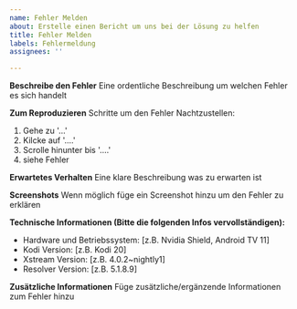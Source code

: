 ```yaml
---
name: Fehler Melden
about: Erstelle einen Bericht um uns bei der Lösung zu helfen
title: Fehler Melden
labels: Fehlermeldung
assignees: ''

---
```


**Beschreibe den Fehler**
Eine ordentliche Beschreibung um welchen Fehler es sich handelt

**Zum Reproduzieren**
Schritte um den Fehler Nachtzustellen:
1. Gehe zu '...'
2. Kilcke auf '....'
3. Scrolle hinunter bis '....'
4. siehe Fehler

**Erwartetes Verhalten**
Eine klare Beschreibung was zu erwarten ist

**Screenshots**
Wenn möglich füge ein Screenshot hinzu um den Fehler zu erklären

**Technische Informationen (Bitte die folgenden Infos vervollständigen):**
 - Hardware und Betriebssystem: [z.B. Nvidia Shield, Android TV 11]
 - Kodi Version: [z.B. Kodi 20]
 - Xstream Version: [z.B. 4.0.2~nightly1]
 - Resolver Version: [z.B. 5.1.8.9]

**Zusätzliche Informationen**
Füge zusätzliche/ergänzende Informationen zum Fehler hinzu
